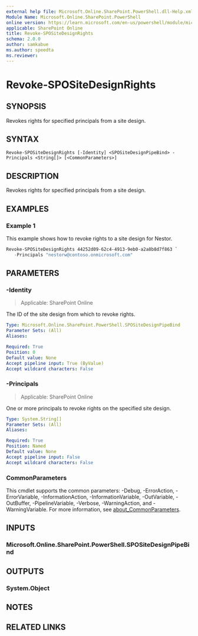 ```yaml
---
external help file: Microsoft.Online.SharePoint.PowerShell.dll-Help.xml
Module Name: Microsoft.Online.SharePoint.PowerShell
online version: https://learn.microsoft.com/en-us/powershell/module/microsoft.online.sharepoint.powershell/revoke-spositedesignrights
applicable: SharePoint Online
title: Revoke-SPOSiteDesignRights
schema: 2.0.0
author: samkabue
ms.author: speedta
ms.reviewer:
---
```


# Revoke-SPOSiteDesignRights

## SYNOPSIS

Revokes rights for specified principals from a site design.

## SYNTAX

```
Revoke-SPOSiteDesignRights [-Identity] <SPOSiteDesignPipeBind> -Principals <String[]> [<CommonParameters>]
```

## DESCRIPTION

Revokes rights for specified principals from a site design.

## EXAMPLES

### Example 1

This example shows how to revoke rights to a site design for Nestor.

```powershell
Revoke-SPOSiteDesignRights 44252d09-62c4-4913-9eb0-a2a8b8d7f863 `
   -Principals "nestorw@contoso.onmicrosoft.com"
```

## PARAMETERS

### -Identity

> Applicable: SharePoint Online

The ID of the site design from which to revoke rights.

```yaml
Type: Microsoft.Online.SharePoint.PowerShell.SPOSiteDesignPipeBind
Parameter Sets: (All)
Aliases:

Required: True
Position: 0
Default value: None
Accept pipeline input: True (ByValue)
Accept wildcard characters: False
```

### -Principals

> Applicable: SharePoint Online

One or more principals to revoke rights on the specified site design.

```yaml
Type: System.String[]
Parameter Sets: (All)
Aliases:

Required: True
Position: Named
Default value: None
Accept pipeline input: False
Accept wildcard characters: False
```

### CommonParameters
This cmdlet supports the common parameters: -Debug, -ErrorAction, -ErrorVariable, -InformationAction, -InformationVariable, -OutVariable, -OutBuffer, -PipelineVariable, -Verbose, -WarningAction, and -WarningVariable. For more information, see [about_CommonParameters](https://go.microsoft.com/fwlink/?LinkID=113216).

## INPUTS

### Microsoft.Online.SharePoint.PowerShell.SPOSiteDesignPipeBind

## OUTPUTS

### System.Object

## NOTES

## RELATED LINKS
